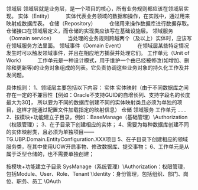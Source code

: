 ﻿领域层
	领域层就是业务层，是一个项目的核心，所有业务规则都应该在领域层实现。
	实体（Entity）
　　	实体代表业务领域的数据和操作，在实践中，通过用来映射成数据库表。
	仓储（Repository）
　　	仓储用来操作数据库进行数据存取。仓储接口在领域层定义，而仓储的实现类应该写在基础设施层。
	领域服务（Domain service）
　　	当处理的业务规则跨越两个（及以上）实体时，应该写在领域服务方法里面。
	领域事件（Domain Event）
　　	在领域层某些特定情况发生时可以触发领域事件，并且在相应地方捕获并处理它们。
	工作单元（Unit of Work）
　　	工作单元是一种设计模式，用于维护一个由已经被修改(如增加、删除和更新等)的业务对象组成的列表。它负责协调这些业务对象的持久化工作及并发问题。


具体规则：
1、领域层主要包括以下内容：
	实体
	实体映射（由于不同数据库之间存在一定的不兼容性【例如：Oracle不支持GUID的自增长列、支持字段名的长度最大为30】，
				所以要为不同的数据库创建不同的实体映射类且必须为单独的项目，这样才能通过配置文件加载指定的映射信息）
	仓储
	领域服务
	工作单元
	......
2、按模块+功能建立子目录，例如：BaseManage（基础管理）\Authorization（权限管理）；
3、在子目录下创建相应的实体；
4、需要为每种数据库创建不同的实体映射类，且必须为单独项目——TG.UBP.Domain.EntityConfiguration.XXX项目
5、在子目录下创建相应的领域服务类，在其中使用UOW开启事物、修改数据库、提交事物；
6、工作单元是从属于泛型仓储的，也不需要单独创建；


按模块+功能建立子目录
	SysManage（系统管理）\Authorization：权限管理，包括Module、User、Role、Tenant
						  \Identity：身份管理，包括组织、部门、岗位、职务、员工
						  \OAuth
